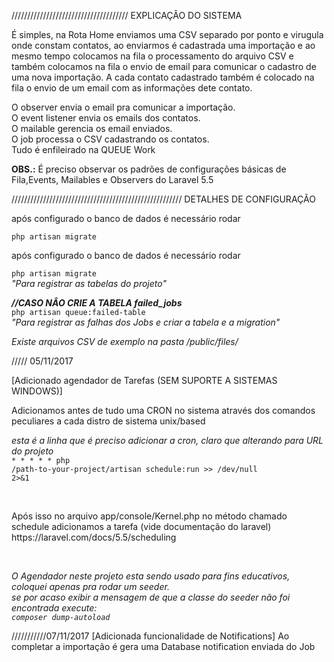 ///////////////////////////////////// EXPLICAÇÂO DO SISTEMA

É simples, na Rota Home enviamos uma CSV separado por ponto e virugula onde constam contatos, ao enviarmos é cadastrada uma importação e
ao mesmo tempo colocamos na fila o processamento do arquivo CSV e também colocamos na fila o envio de email para comunicar o cadastro de uma nova importação.
A cada contato cadastrado também é colocado na fila o envio de um email com as informações dete contato.

O observer envia o email pra comunicar a importação.<br>
O event listener envia os emails dos contatos.<br>
O mailable gerencia os email enviados.<br>
O job processa o CSV cadastrando os contatos.<br>
Tudo é enfileirado na QUEUE Work<br>
<p>
<strong>OBS.:</strong>
É preciso observar os padrões de configurações básicas de Fila,Events, Mailables e Observers do Laravel 5.5
</p>
////////////////////////////////////////////////////// DETALHES DE CONFIGURAÇÃO
<p>
após configurado o banco de dados é necessário rodar

<code>php artisan migrate</code>
</p>
<p>
após configurado o banco de dados é necessário rodar  

<code>php artisan migrate</code><br>
<em>"Para registrar as tabelas do projeto"</em>
<p>
<em><strong>//CASO NÂO CRIE A TABELA failed_jobs</strong></em><br>
<code>php artisan queue:failed-table</code><br>
<em>"Para registrar as falhas dos Jobs e criar a tabela e a migration"</em>
</p>

<em>Existe arquivos CSV de exemplo na pasta /public/files/</em>

///// 05/11/2017

[Adicionado agendador de Tarefas (SEM SUPORTE A SISTEMAS WINDOWS)]
<br>
<p>
Adicionamos antes de tudo uma CRON no sistema através dos comandos peculiares a cada distro de sistema unix/based<br>

<em>esta é a linha que é preciso adicionar a cron, claro que alterando para URL do projeto</em><br>
<code>* * * * * php /path-to-your-project/artisan schedule:run >> /dev/null 2>&1</code><br>
</p>
<br>
<p>
Após isso no arquivo app/console/Kernel.php no método chamado schedule adicionamos a tarefa (vide documentação do laravel)
https://laravel.com/docs/5.5/scheduling
</p>
<br>
<p>
<em>
O Agendador neste projeto esta sendo usado para fins educativos, coloquei apenas pra rodar um seeder.<br>
<em>
se por acaso exibir a mensagem de que a classe do seeder não foi encontrada execute:</em><br>
<code>composer dump-autoload</code><br>
</em>
</p>
<p>
  ///////////07/11/2017
  [Adicionada funcionalidade de Notifications]
  Ao completar a importação é gera uma Database notification enviada do Job
  
  </p>
